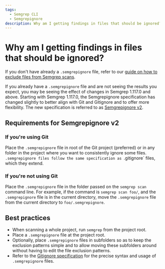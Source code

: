 ```yaml
---
tags:
  - Semgrep CLI
  - Semgrepignore
description: Why am I getting findings in files that should be ignored?
---
```


# Why am I getting findings in files that should be ignored?

If you don't have already a `.semgrepignore` file, refer to our [guide on how to exclude files from Semgrep scans](/docs/ignoring-files-folders-code). 

If you already have a `.semgrepignore` file and are not seeing the results you expect, you may be seeing the effect of changes in Semgrep 1.117.0 and above. Starting with Semgrep 1.117.0, the Semgrepignore specification has changed slightly to better align with Git and Gitignore and to offer more flexibility. The new specification is referred to as [Semgrepignore v2](/semgrepignore-v2-reference). 

## Requirements for Semgrepignore v2

### If you're using Git

Place the `.semgrepignore` file in root of the Git project (preferred) or in any folder in the project where you want to consistently ignore some files. `.semgrepignore files follow the same specification as `.gitignore` files, which they extend.

### If you're not using Git

Place the `.semgrepignore` file in the folder passed on the `semgrep scan` command line. For example, if the command is `semgrep scan foo/`, and the `.semgrepignore` file is in the current directory, move the `.semgrepignore` file from the current directory to `foo/.semgrepignore`.

## Best practices

* When scanning a whole project, run `semgrep` from the project root.
* Place a `.semgrepignore` file at the project root.
* Optionally, place `.semgrepignore` files in subfolders so as to keep the
  exclusion patterns simple and to allow moving these subfolders
  around without having to edit the file exclusion patterns.
* Refer to the [Gitignore
  specification](https://git-scm.com/docs/gitignore)
  for the precise syntax and usage of `.semgrepignore` files.
